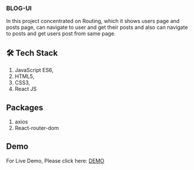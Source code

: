 ### BLOG-UI

In this project concentrated on Routing, which it shows users page and posts page, can navigate to user and get their posts and also can navigate to posts and get users post from same page.

## 🛠️ Tech Stack

1. JavaScript ES6, 
2. HTML5,
3. CSS3,
4. React JS

## Packages

1. axios
2. React-router-dom

## Demo

For Live Demo, Please click here: <a href="https://blog-ui-lohit.netlify.app/" target="_blank">DEMO</a>